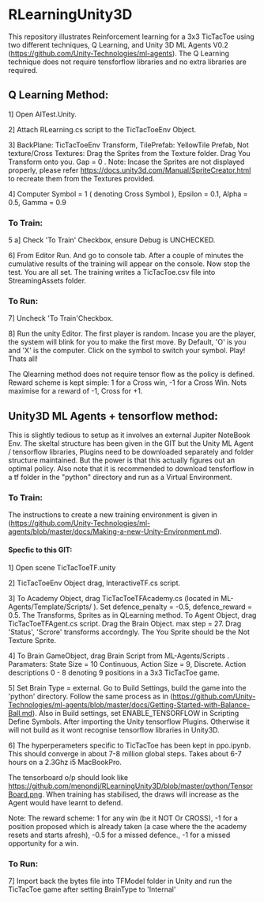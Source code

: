 # RLearningUnity3D

This repository illustrates Reinforcement learning for a 3x3 TicTacToe using two different techniques, Q Learning, and  Unity 3D ML Agents V0.2 (https://github.com/Unity-Technologies/ml-agents). The Q Learning technique does not require tensforflow libraries and no extra libraries are required.

## Q Learning Method:
1] Open AITest.Unity. 

2] Attach RLearning.cs script to the TicTacToeEnv Object. 

3] BackPlane: TicTacToeEnv Transform, TilePrefab: YellowTile Prefab, Not texture/Cross Textures: Drag the Sprites from the Texture folder. Drag You Transform onto you. Gap = 0 . Note: Incase the Sprites are not displayed properly, please refer https://docs.unity3d.com/Manual/SpriteCreator.html to recreate them from the Textures provided.

4] Computer Symbol = 1 ( denoting Cross Symbol ), Epsilon = 0.1, Alpha = 0.5, Gamma = 0.9

### To Train:
5 a] Check 'To Train' Checkbox, ensure Debug is UNCHECKED.

6] From Editor Run. And go to console tab. After a couple of minutes the cumulative results of the training will appear on the console. Now stop the test. You are all set. The training writes a TicTacToe.csv file into StreamingAssets folder.


### To Run:
7] Uncheck 'To Train'Checkbox.

8] Run the unity Editor. The first player is random. Incase you are the player, the system will blink for you to make the first move. By Default, 'O' is you and 'X' is the computer. Click on the symbol to switch your symbol. Play! Thats all!


The Qlearning method does not require tensor flow as the policy is defined.
Reward scheme is kept simple: 1 for a Cross win, -1 for a Cross Win. Nots maximise for a reward of -1, Cross for +1.

## Unity3D ML Agents + tensorflow method:
This is slightly tedious to setup as it involves an external Jupiter NoteBook Env. The skeltal structure has been given in the GIT but the Unity ML Agent / tensorflow libraries, Plugins need to be downloaded separately and folder structure maintained. But the power is that this actually figures out an optimal policy. Also note that it is recommended to download tensforflow in a tf folder in the "python" directory  and run as a Virtual Environment. 

### To Train:
The instructions to create a new training environment is given in (https://github.com/Unity-Technologies/ml-agents/blob/master/docs/Making-a-new-Unity-Environment.md). 

#### Specfic to this GIT:

1] Open scene TicTacToeTF.unity

2] TicTacToeEnv Object drag, InteractiveTF.cs script.

3] To Academy Object, drag TicTacToeTFAcademy.cs (located in ML-Agents/Template/Scripts/ ). Set defence_penalty = -0.5, defence_reward = 0.5. The Transforms, Sprites as in QLearning method. To Agent Object, drag TicTacToeTFAgent.cs script. Drag the Brain Object. max step = 27. Drag 'Status', 'Scrore' transforms accordngly. The You Sprite should be the Not Texture Sprite.

4] To Brain GameObject, drag Brain Script from ML-Agents/Scripts . Paramaters: State Size = 10 Continuous, Action Size = 9, Discrete. Action descriptions 0 - 8 denoting 9 positions in a 3x3 TicTacToe game.

5] Set Brain Type = external. Go to Build Settings, build the game into the 'python' directory. Follow the same process as in (https://github.com/Unity-Technologies/ml-agents/blob/master/docs/Getting-Started-with-Balance-Ball.md). Also in Build settings, set ENABLE_TENSORFLOW in Scripting Define Symbols. After importing the Unity tensorflow Plugins. Otherwise it will not build as it wont recognise tensorflow libraries in Unity3D.

6] The hyperperameters specific to TicTacToe has been kept in ppo.ipynb. This should converge in about 7-8 million global steps. Takes about 6-7 hours on a 2.3Ghz i5 MacBookPro. 

The tensorboard o/p should look like https://github.com/menondj/RLearningUnity3D/blob/master/python/TensorBoard.png. When training has stabilised, the draws will increase as the Agent would have learnt to defend.

Note: The reward scheme: 1 for any win (be it NOT Or CROSS), -1 for a position proposed which is already taken (a case where the the academy resets and starts afresh), -0.5 for a missed defence., -1 for a missed opportunity for a win.


### To Run:
7] Import back the bytes file into TFModel folder in Unity and run the TicTacToe game after setting BrainType to 'Internal'










